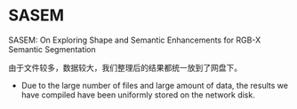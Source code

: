 # SASEM
SASEM: On Exploring Shape and Semantic Enhancements for RGB-X Semantic Segmentation

由于文件较多，数据较大，我们整理后的结果都统一放到了网盘下。
- Due to the large number of files and large amount of data, the results we have compiled have been uniformly stored on the network disk.
